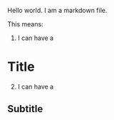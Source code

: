 Hello world. I am a markdown file.

This means:

1. I can have a 

# Title

2. I can have a 

## Subtitle